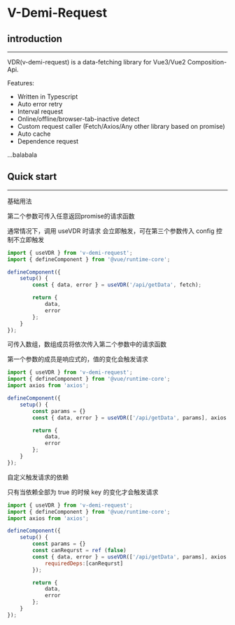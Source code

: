 # V-Demi-Request

## introduction

---

VDR(v-demi-request) is a data-fetching library for Vue3/Vue2 Composition-Api.

Features:

-   Written in Typescript
-   Auto error retry
-   Interval request
-   Online/offline/browser-tab-inactive detect
-   Custom request caller (Fetch/Axios/Any other library based on promise)
-   Auto cache
-   Dependence request

...balabala

## Quick start

---
基础用法

第二个参数可传入任意返回promise的请求函数

通常情况下，调用 useVDR 时请求 会立即触发，可在第三个参数传入 config 控制不立即触发
```javascript
import { useVDR } from 'v-demi-request';
import { defineComponent } from '@vue/runtime-core';

defineComponent({
    setup() {
        const { data, error } = useVDR('/api/getData', fetch);

        return {
            data,
            error
        };
    }
});
```
可传入数组，数组成员将依次传入第二个参数中的请求函数

第一个参数的成员是响应式的，值的变化会触发请求
```javascript
import { useVDR } from 'v-demi-request';
import { defineComponent } from '@vue/runtime-core';
import axios from 'axios';

defineComponent({
    setup() {
        const params = {}
        const { data, error } = useVDR(['/api/getData', params], axios.post);

        return {
            data,
            error
        };
    }
});
```


自定义触发请求的依赖

只有当依赖全部为 true 的时候 key 的变化才会触发请求
```javascript
import { useVDR } from 'v-demi-request';
import { defineComponent } from '@vue/runtime-core';
import axios from 'axios';

defineComponent({
    setup() {
        const params = {}
        const canRequrst = ref (false)
        const { data, error } = useVDR(['/api/getData', params], axios.post, {
            requiredDeps:[canRequrst]
        });

        return {
            data,
            error
        };
    }
});
```
